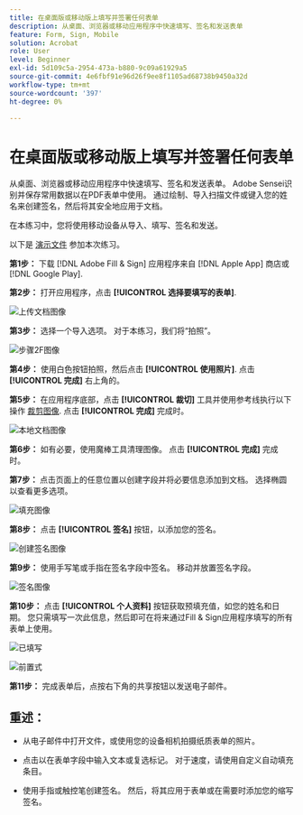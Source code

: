 ```yaml
---
title: 在桌面版或移动版上填写并签署任何表单
description: 从桌面、浏览器或移动应用程序中快速填写、签名和发送表单
feature: Form, Sign, Mobile
solution: Acrobat
role: User
level: Beginner
exl-id: 5d109c5a-2954-473a-b880-9c09a61929a5
source-git-commit: 4e6fbf91e96d26f9ee8f1105ad68738b9450a32d
workflow-type: tm+mt
source-wordcount: '397'
ht-degree: 0%

---
```


# 在桌面版或移动版上填写并签署任何表单

从桌面、浏览器或移动应用程序中快速填写、签名和发送表单。 Adobe Sensei识别并保存常用数据以在PDF表单中使用。 通过绘制、导入扫描文件或键入您的姓名来创建签名，然后将其安全地应用于文档。

在本练习中，您将使用移动设备从导入、填写、签名和发送。

以下是 [演示文件](assets/03_FillSignScan.zip) 参加本次练习。

**第1步：** 下载 [!DNL Adobe Fill & Sign] 应用程序来自 [!DNL Apple App] 商店或 [!DNL Google Play].

**第2步：** 打开应用程序，点击 **[!UICONTROL 选择要填写的表单]**.

![上传文档图像](assets/mobilescan.jpg)

**第3步：** 选择一个导入选项。 对于本练习，我们将“拍照”。

![步骤2F图像](assets/Step2F.jpg)

**第4步：** 使用白色按钮拍照，然后点击 **[!UICONTROL 使用照片]**. 点击 **[!UICONTROL 完成]** 右上角的。

**第5步：** 在应用程序底部，点击 **[!UICONTROL 裁切]** 工具并使用参考线执行以下操作 [裁剪图像](https://www.adobe.com/acrobat/online/crop-pdf.html). 点击 **[!UICONTROL 完成]** 完成时。

![本地文档图像](assets/localdoc.jpg)

**第6步：** 如有必要，使用魔棒工具清理图像。 点击 **[!UICONTROL 完成]** 完成时。

**第7步：** 点击页面上的任意位置以创建字段并将必要信息添加到文档。 选择椭圆以查看更多选项。

![填充图像](assets/fill.jpg)


**第8步：** 点击 **[!UICONTROL 签名]** 按钮，以添加您的签名。

![创建签名图像](assets/createsign.jpg)

**第9步：** 使用手写笔或手指在签名字段中签名。 移动并放置签名字段。

![签名图像](assets/sign.jpg)

**第10步：** 点击 **[!UICONTROL 个人资料]** 按钮获取预填充值，如您的姓名和日期。 您只需填写一次此信息，然后即可在将来通过Fill &amp; Sign应用程序填写的所有表单上使用。

![已填写](assets/filled.jpg)

![前置式](assets/prepop.jpg)

**第11步：** 完成表单后，点按右下角的共享按钮以发送电子邮件。

## 重述：

* 从电子邮件中打开文件，或使用您的设备相机拍摄纸质表单的照片。

* 点击以在表单字段中输入文本或复选标记。 对于速度，请使用自定义自动填充条目。

* 使用手指或触控笔创建签名。 然后，将其应用于表单或在需要时添加您的缩写签名。
